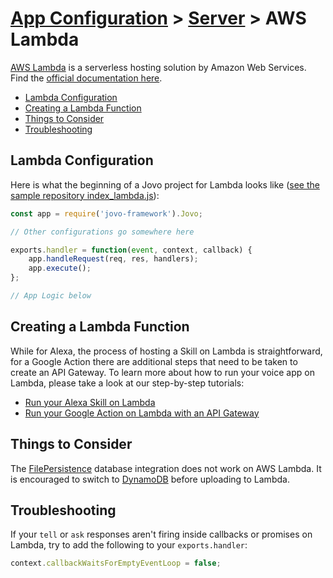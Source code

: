 # [App Configuration](./) > [Server](README.md) > AWS Lambda

[AWS Lambda](https://aws.amazon.com/lambda/) is a serverless hosting solution by Amazon Web Services. Find the [official documentation here](http://docs.aws.amazon.com/lambda/latest/dg/welcome.html).

* [Lambda Configuration](#lambda-configuration)
* [Creating a Lambda Function](#creating-a-lambda-function)
* [Things to Consider](#things-to-consider)
* [Troubleshooting](#troubleshooting)

## Lambda Configuration

Here is what the beginning of a Jovo project for Lambda looks like ([see the sample repository index_lambda.js](https://github.com/jovotech/jovo-sample-voice-app-nodejs/blob/master/index_lambda.js)):

```javascript
const app = require('jovo-framework').Jovo;

// Other configurations go somewhere here

exports.handler = function(event, context, callback) {
    app.handleRequest(req, res, handlers);
    app.execute();
};

// App Logic below
```

## Creating a Lambda Function

While for Alexa, the process of hosting a Skill on Lambda is straightforward, for a Google Action there are additional steps that need to be taken to create an API Gateway. To learn more about how to run your voice app on Lambda, please take a look at our step-by-step tutorials:

* [Run your Alexa Skill on Lambda](https://www.jovo.tech/blog/alexa-skill-tutorial-nodejs/#aws-lambda)
* [Run your Google Action on Lambda with an API Gateway](https://www.jovo.tech/blog/google-action-tutorial-nodejs/#aws-lambda)

## Things to Consider

The [FilePersistence](https://github.com/jovotech/jovo-framework-nodejs/tree/master/docs/06_integrations/databases/#filepersistence) database integration does not work on AWS Lambda. It is encouraged to switch to [DynamoDB](https://github.com/jovotech/jovo-framework-nodejs/tree/master/docs/06_integrations/databases/#dynamodb) before uploading to Lambda.

## Troubleshooting

If your `tell` or `ask` responses aren't firing inside callbacks or promises on Lambda, try to add the following to your `exports.handler`:

```javascript
context.callbackWaitsForEmptyEventLoop = false;
```
